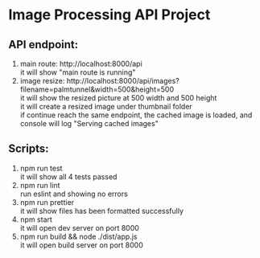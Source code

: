 # Image Processing API Project

## API endpoint:
1. main route: http://localhost:8000/api  
it will show "main route is running"  
2. image resize: http://localhost:8000/api/images?filename=palmtunnel&width=500&height=500  
it will show the resized picture at 500 width and 500 height  
it will create a resized image under thumbnail folder  
if continue reach the same endpoint, the cached image is loaded, and console will log "Serving cached images"  

## Scripts:
1. npm run test   
it will show all 4 tests passed
2. npm run lint  
run eslint and showing no errors
3. npm run prettier  
it will show files has been formatted successfully
4. npm start  
it will open dev server on port 8000
5. npm run build && node ./dist/app.js  
it will open build server on port 8000
